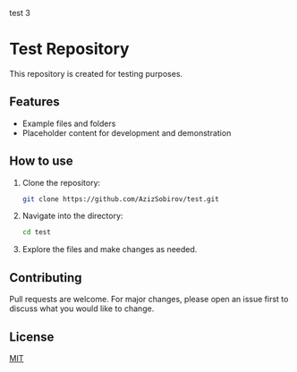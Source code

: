 test 3
# Test Repository

This repository is created for testing purposes.

## Features

- Example files and folders
- Placeholder content for development and demonstration

## How to use

1. Clone the repository:
    ```bash
    git clone https://github.com/AzizSobirov/test.git
    ```
2. Navigate into the directory:
    ```bash
    cd test
    ```
3. Explore the files and make changes as needed.

## Contributing

Pull requests are welcome. For major changes, please open an issue first to discuss what you would like to change.

## License

[MIT](LICENSE)
